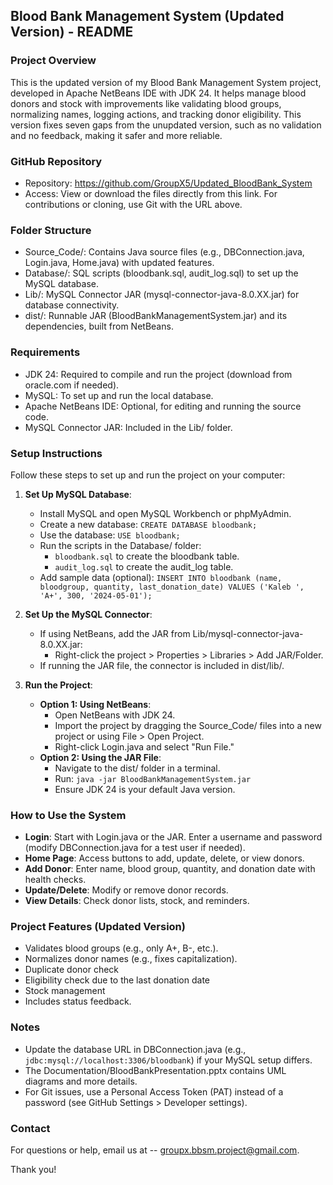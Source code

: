 Blood Bank Management System (Updated Version) - README
--------------------------------------------------

### Project Overview
This is the updated version of my Blood Bank Management System project, developed in Apache NetBeans IDE with JDK 24. It helps manage blood donors and stock with improvements like validating blood groups, normalizing names, logging actions, and tracking donor eligibility. This version fixes seven gaps from the unupdated version, such as no validation and no feedback, making it safer and more reliable.

### GitHub Repository
- Repository: https://github.com/GroupX5/Updated_BloodBank_System
- Access: View or download the files directly from this link. For contributions or cloning, use Git with the URL above.

### Folder Structure
- Source_Code/: Contains Java source files (e.g., DBConnection.java, Login.java, Home.java) with updated features.
- Database/: SQL scripts (bloodbank.sql, audit_log.sql) to set up the MySQL database.
- Lib/: MySQL Connector JAR (mysql-connector-java-8.0.XX.jar) for database connectivity.
- dist/: Runnable JAR (BloodBankManagementSystem.jar) and its dependencies, built from NetBeans.

### Requirements
- JDK 24: Required to compile and run the project (download from oracle.com if needed).
- MySQL: To set up and run the local database.
- Apache NetBeans IDE: Optional, for editing and running the source code.
- MySQL Connector JAR: Included in the Lib/ folder.

### Setup Instructions
Follow these steps to set up and run the project on your computer:

1. **Set Up MySQL Database**:
   - Install MySQL and open MySQL Workbench or phpMyAdmin.
   - Create a new database: `CREATE DATABASE bloodbank;`
   - Use the database: `USE bloodbank;`
   - Run the scripts in the Database/ folder:
     - `bloodbank.sql` to create the bloodbank table.
     - `audit_log.sql` to create the audit_log table.
   - Add sample data (optional): `INSERT INTO bloodbank (name, bloodgroup, quantity, last_donation_date) VALUES ('Kaleb ', 'A+', 300, '2024-05-01');`

2. **Set Up the MySQL Connector**:
   - If using NetBeans, add the JAR from Lib/mysql-connector-java-8.0.XX.jar:
     - Right-click the project > Properties > Libraries > Add JAR/Folder.
   - If running the JAR file, the connector is included in dist/lib/.

3. **Run the Project**:
   - **Option 1: Using NetBeans**:
     - Open NetBeans with JDK 24.
     - Import the project by dragging the Source_Code/ files into a new project or using File > Open Project.
     - Right-click Login.java and select "Run File."
   - **Option 2: Using the JAR File**:
     - Navigate to the dist/ folder in a terminal.
     - Run: `java -jar BloodBankManagementSystem.jar`
     - Ensure JDK 24 is your default Java version.

### How to Use the System
- **Login**: Start with Login.java or the JAR. Enter a username and password (modify DBConnection.java for a test user if needed).
- **Home Page**: Access buttons to add, update, delete, or view donors.
- **Add Donor**: Enter name, blood group, quantity, and donation date with health checks.
- **Update/Delete**: Modify or remove donor records.
- **View Details**: Check donor lists, stock, and reminders.

### Project Features (Updated Version)
- Validates blood groups (e.g., only A+, B-, etc.).
- Normalizes donor names (e.g., fixes capitalization).
- Duplicate donor check
- Eligibility check due to the last donation date
- Stock management
- Includes status feedback.

### Notes
- Update the database URL in DBConnection.java (e.g., `jdbc:mysql://localhost:3306/bloodbank`) if your MySQL setup differs.
- The Documentation/BloodBankPresentation.pptx contains UML diagrams and more details.
- For Git issues, use a Personal Access Token (PAT) instead of a password (see GitHub Settings > Developer settings).

### Contact
For questions or help, email us at -- groupx.bbsm.project@gmail.com.

Thank you!
